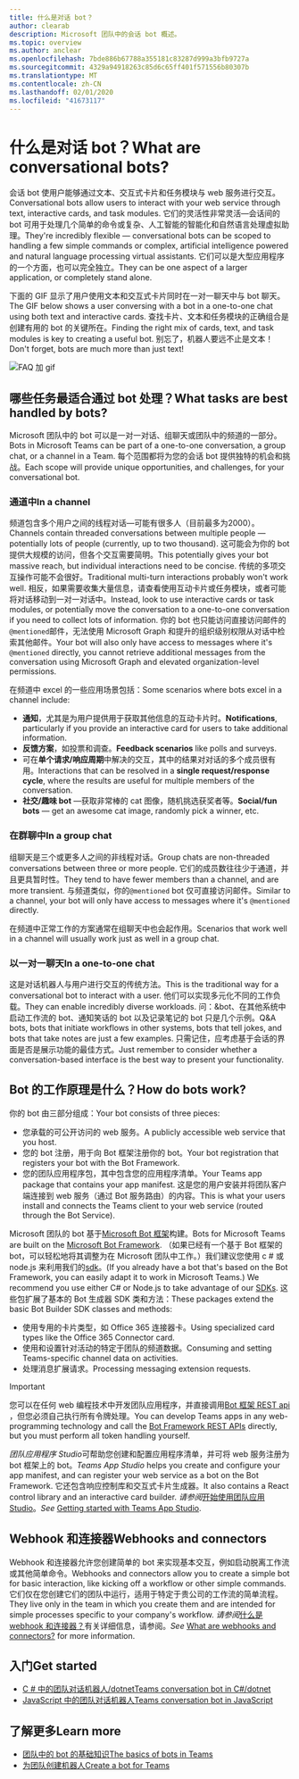```yaml
---
title: 什么是对话 bot？
author: clearab
description: Microsoft 团队中的会话 bot 概述。
ms.topic: overview
ms.author: anclear
ms.openlocfilehash: 7bde886b67788a355181c83287d999a3bfb9727a
ms.sourcegitcommit: 4329a94918263c85d6c65ff401f571556b80307b
ms.translationtype: MT
ms.contentlocale: zh-CN
ms.lasthandoff: 02/01/2020
ms.locfileid: "41673117"
---
```

# <a name="what-are-conversational-bots"></a><span data-ttu-id="64c8c-103">什么是对话 bot？</span><span class="sxs-lookup"><span data-stu-id="64c8c-103">What are conversational bots?</span></span>

<span data-ttu-id="64c8c-104">会话 bot 使用户能够通过文本、交互式卡片和任务模块与 web 服务进行交互。</span><span class="sxs-lookup"><span data-stu-id="64c8c-104">Conversational bots allow users to interact with your web service through text, interactive cards, and task modules.</span></span> <span data-ttu-id="64c8c-105">它们的灵活性非常灵活—会话间的 bot 可用于处理几个简单的命令或复杂、人工智能的智能化和自然语言处理虚拟助理。</span><span class="sxs-lookup"><span data-stu-id="64c8c-105">They're incredibly flexible — conversational bots can be scoped to handling a few simple commands or complex, artificial intelligence powered and natural language processing virtual assistants.</span></span> <span data-ttu-id="64c8c-106">它们可以是大型应用程序的一个方面，也可以完全独立。</span><span class="sxs-lookup"><span data-stu-id="64c8c-106">They can be one aspect of a larger application, or completely stand alone.</span></span>

<span data-ttu-id="64c8c-107">下面的 GIF 显示了用户使用文本和交互式卡片同时在一对一聊天中与 bot 聊天。</span><span class="sxs-lookup"><span data-stu-id="64c8c-107">The GIF below shows a user conversing with a bot in a one-to-one chat using both text and interactive cards.</span></span> <span data-ttu-id="64c8c-108">查找卡片、文本和任务模块的正确组合是创建有用的 bot 的关键所在。</span><span class="sxs-lookup"><span data-stu-id="64c8c-108">Finding the right mix of cards, text, and task modules is key to creating a useful bot.</span></span> <span data-ttu-id="64c8c-109">别忘了，机器人要远不止是文本！</span><span class="sxs-lookup"><span data-stu-id="64c8c-109">Don't forget, bots are much more than just text!</span></span>

![FAQ 加 gif](~/assets/images/FAQPlusEndUser.gif)

## <a name="what-tasks-are-best-handled-by-bots"></a><span data-ttu-id="64c8c-111">哪些任务最适合通过 bot 处理？</span><span class="sxs-lookup"><span data-stu-id="64c8c-111">What tasks are best handled by bots?</span></span>

<span data-ttu-id="64c8c-112">Microsoft 团队中的 bot 可以是一对一对话、组聊天或团队中的频道的一部分。</span><span class="sxs-lookup"><span data-stu-id="64c8c-112">Bots in Microsoft Teams can be part of a one-to-one conversation, a group chat, or a channel in a Team.</span></span> <span data-ttu-id="64c8c-113">每个范围都将为您的会话 bot 提供独特的机会和挑战。</span><span class="sxs-lookup"><span data-stu-id="64c8c-113">Each scope will provide unique opportunities, and challenges, for your conversational bot.</span></span>

### <a name="in-a-channel"></a><span data-ttu-id="64c8c-114">通道中</span><span class="sxs-lookup"><span data-stu-id="64c8c-114">In a channel</span></span>

<span data-ttu-id="64c8c-115">频道包含多个用户之间的线程对话—可能有很多人（目前最多为2000）。</span><span class="sxs-lookup"><span data-stu-id="64c8c-115">Channels contain threaded conversations between multiple people — potentially lots of people (currently, up to two thousand).</span></span> <span data-ttu-id="64c8c-116">这可能会为你的 bot 提供大规模的访问，但各个交互需要简明。</span><span class="sxs-lookup"><span data-stu-id="64c8c-116">This potentially gives your bot massive reach, but individual interactions need to be concise.</span></span> <span data-ttu-id="64c8c-117">传统的多项交互操作可能不会很好。</span><span class="sxs-lookup"><span data-stu-id="64c8c-117">Traditional multi-turn interactions probably won't work well.</span></span> <span data-ttu-id="64c8c-118">相反，如果需要收集大量信息，请查看使用互动卡片或任务模块，或者可能将对话移动到一对一对话中。</span><span class="sxs-lookup"><span data-stu-id="64c8c-118">Instead, look to use interactive cards or task modules, or potentially move the conversation to a one-to-one conversation if you need to collect lots of information.</span></span> <span data-ttu-id="64c8c-119">你的 bot 也只能访问直接访问邮件的`@mentioned`邮件，无法使用 Microsoft Graph 和提升的组织级别权限从对话中检索其他邮件。</span><span class="sxs-lookup"><span data-stu-id="64c8c-119">Your bot will also only have access to messages where it's `@mentioned` directly, you cannot retrieve additional messages from the conversation using Microsoft Graph and elevated organization-level permissions.</span></span>

<span data-ttu-id="64c8c-120">在频道中 excel 的一些应用场景包括：</span><span class="sxs-lookup"><span data-stu-id="64c8c-120">Some scenarios where bots excel in a channel include:</span></span>

* <span data-ttu-id="64c8c-121">**通知**，尤其是为用户提供用于获取其他信息的互动卡片时。</span><span class="sxs-lookup"><span data-stu-id="64c8c-121">**Notifications**, particularly if you provide an interactive card for users to take additional information.</span></span>
* <span data-ttu-id="64c8c-122">**反馈方案**，如投票和调查。</span><span class="sxs-lookup"><span data-stu-id="64c8c-122">**Feedback scenarios** like polls and surveys.</span></span>
* <span data-ttu-id="64c8c-123">可在**单个请求/响应周期**中解决的交互，其中的结果对对话的多个成员很有用。</span><span class="sxs-lookup"><span data-stu-id="64c8c-123">Interactions that can be resolved in a **single request/response cycle**, where the results are useful for multiple members of the conversation.</span></span>
* <span data-ttu-id="64c8c-124">**社交/趣味 bot** —获取非常棒的 cat 图像，随机挑选获奖者等。</span><span class="sxs-lookup"><span data-stu-id="64c8c-124">**Social/fun bots** — get an awesome cat image, randomly pick a winner, etc.</span></span>

### <a name="in-a-group-chat"></a><span data-ttu-id="64c8c-125">在群聊中</span><span class="sxs-lookup"><span data-stu-id="64c8c-125">In a group chat</span></span>

<span data-ttu-id="64c8c-126">组聊天是三个或更多人之间的非线程对话。</span><span class="sxs-lookup"><span data-stu-id="64c8c-126">Group chats are non-threaded conversations between three or more people.</span></span> <span data-ttu-id="64c8c-127">它们的成员数往往少于通道，并且更具暂时性。</span><span class="sxs-lookup"><span data-stu-id="64c8c-127">They tend to have fewer members than a channel, and are more transient.</span></span> <span data-ttu-id="64c8c-128">与频道类似，你的`@mentioned` bot 仅可直接访问邮件。</span><span class="sxs-lookup"><span data-stu-id="64c8c-128">Similar to a channel, your bot will only have access to messages where it's `@mentioned` directly.</span></span>

<span data-ttu-id="64c8c-129">在频道中正常工作的方案通常在组聊天中也会起作用。</span><span class="sxs-lookup"><span data-stu-id="64c8c-129">Scenarios that work well in a channel will usually work just as well in a group chat.</span></span>

### <a name="in-a-one-to-one-chat"></a><span data-ttu-id="64c8c-130">以一对一聊天</span><span class="sxs-lookup"><span data-stu-id="64c8c-130">In a one-to-one chat</span></span>

<span data-ttu-id="64c8c-131">这是对话机器人与用户进行交互的传统方法。</span><span class="sxs-lookup"><span data-stu-id="64c8c-131">This is the traditional way for a conversational bot to interact with a user.</span></span> <span data-ttu-id="64c8c-132">他们可以实现多元化不同的工作负载。</span><span class="sxs-lookup"><span data-stu-id="64c8c-132">They can enable incredibly diverse workloads.</span></span> <span data-ttu-id="64c8c-133">问：&bot、在其他系统中启动工作流的 bot、通知笑话的 bot 以及记录笔记的 bot 只是几个示例。</span><span class="sxs-lookup"><span data-stu-id="64c8c-133">Q&A bots, bots that initiate workflows in other systems, bots that tell jokes, and bots that take notes are just a few examples.</span></span> <span data-ttu-id="64c8c-134">只需记住，应考虑基于会话的界面是否是展示功能的最佳方式。</span><span class="sxs-lookup"><span data-stu-id="64c8c-134">Just remember to consider whether a conversation-based interface is the best way to present your functionality.</span></span>

## <a name="how-do-bots-work"></a><span data-ttu-id="64c8c-135">Bot 的工作原理是什么？</span><span class="sxs-lookup"><span data-stu-id="64c8c-135">How do bots work?</span></span>

<span data-ttu-id="64c8c-136">你的 bot 由三部分组成：</span><span class="sxs-lookup"><span data-stu-id="64c8c-136">Your bot consists of three pieces:</span></span>

* <span data-ttu-id="64c8c-137">您承载的可公开访问的 web 服务。</span><span class="sxs-lookup"><span data-stu-id="64c8c-137">A publicly accessible web service that you host.</span></span>
* <span data-ttu-id="64c8c-138">您的 bot 注册，用于向 Bot 框架注册你的 bot。</span><span class="sxs-lookup"><span data-stu-id="64c8c-138">Your bot registration that registers your bot with the Bot Framework.</span></span>
* <span data-ttu-id="64c8c-139">您的团队应用程序包，其中包含您的应用程序清单。</span><span class="sxs-lookup"><span data-stu-id="64c8c-139">Your Teams app package that contains your app manifest.</span></span> <span data-ttu-id="64c8c-140">这是您的用户安装并将团队客户端连接到 web 服务（通过 Bot 服务路由）的内容。</span><span class="sxs-lookup"><span data-stu-id="64c8c-140">This is what your users install and connects the Teams client to your web service (routed through the Bot Service).</span></span>

<span data-ttu-id="64c8c-141">Microsoft 团队的 bot 基于[Microsoft Bot 框架](https://dev.botframework.com/)构建。</span><span class="sxs-lookup"><span data-stu-id="64c8c-141">Bots for Microsoft Teams are built on the [Microsoft Bot Framework](https://dev.botframework.com/).</span></span> <span data-ttu-id="64c8c-142">（如果已经有一个基于 Bot 框架的 bot，可以轻松地将其调整为在 Microsoft 团队中工作。）我们建议您使用 c # 或 node.js 来利用我们的[sdk](/microsoftteams/platform/#pivot=sdk-tools)。</span><span class="sxs-lookup"><span data-stu-id="64c8c-142">(If you already have a bot that's based on the Bot Framework, you can easily adapt it to work in Microsoft Teams.) We recommend you use either C# or Node.js to take advantage of our [SDKs](/microsoftteams/platform/#pivot=sdk-tools).</span></span> <span data-ttu-id="64c8c-143">这些包扩展了基本的 Bot 生成器 SDK 类和方法：</span><span class="sxs-lookup"><span data-stu-id="64c8c-143">These packages extend the basic Bot Builder SDK classes and methods:</span></span>

* <span data-ttu-id="64c8c-144">使用专用的卡片类型，如 Office 365 连接器卡。</span><span class="sxs-lookup"><span data-stu-id="64c8c-144">Using specialized card types like the Office 365 Connector card.</span></span>
* <span data-ttu-id="64c8c-145">使用和设置针对活动的特定于团队的频道数据。</span><span class="sxs-lookup"><span data-stu-id="64c8c-145">Consuming and setting Teams-specific channel data on activities.</span></span>
* <span data-ttu-id="64c8c-146">处理消息扩展请求。</span><span class="sxs-lookup"><span data-stu-id="64c8c-146">Processing messaging extension requests.</span></span>

> [!IMPORTANT]
> <span data-ttu-id="64c8c-147">您可以在任何 web 编程技术中开发团队应用程序，并直接调用[Bot 框架 REST api](/bot-framework/rest-api/bot-framework-rest-overview) ，但您必须自己执行所有令牌处理。</span><span class="sxs-lookup"><span data-stu-id="64c8c-147">You can develop Teams apps in any web-programming technology and call the [Bot Framework REST APIs](/bot-framework/rest-api/bot-framework-rest-overview) directly, but you must perform all token handling yourself.</span></span>

<span data-ttu-id="64c8c-148">*团队应用程序 Studio*可帮助您创建和配置应用程序清单，并可将 web 服务注册为 bot 框架上的 bot。</span><span class="sxs-lookup"><span data-stu-id="64c8c-148">*Teams App Studio* helps you create and configure your app manifest, and can register your web service as a bot on the Bot Framework.</span></span> <span data-ttu-id="64c8c-149">它还包含响应控制库和交互式卡片生成器。</span><span class="sxs-lookup"><span data-stu-id="64c8c-149">It also contains a React control library and an interactive card builder.</span></span> <span data-ttu-id="64c8c-150">*请参阅*[开始使用团队应用 Studio](~/concepts/build-and-test/app-studio-overview.md)。</span><span class="sxs-lookup"><span data-stu-id="64c8c-150">*See* [Getting started with Teams App Studio](~/concepts/build-and-test/app-studio-overview.md).</span></span>

## <a name="webhooks-and-connectors"></a><span data-ttu-id="64c8c-151">Webhook 和连接器</span><span class="sxs-lookup"><span data-stu-id="64c8c-151">Webhooks and connectors</span></span>

<span data-ttu-id="64c8c-152">Webhook 和连接器允许您创建简单的 bot 来实现基本交互，例如启动脱离工作流或其他简单命令。</span><span class="sxs-lookup"><span data-stu-id="64c8c-152">Webhooks and connectors allow you to create a simple bot for basic interaction, like kicking off a workflow or other simple commands.</span></span> <span data-ttu-id="64c8c-153">它们仅在您创建它们的团队中运行，适用于特定于贵公司的工作流的简单流程。</span><span class="sxs-lookup"><span data-stu-id="64c8c-153">They live only in the team in which you create them and are intended for simple processes specific to your company's workflow.</span></span> <span data-ttu-id="64c8c-154">*请参阅*[什么是 webhook 和连接器？](~/webhooks-and-connectors/what-are-webhooks-and-connectors.md)有关详细信息，请参阅。</span><span class="sxs-lookup"><span data-stu-id="64c8c-154">*See* [What are webhooks and connectors?](~/webhooks-and-connectors/what-are-webhooks-and-connectors.md) for more information.</span></span>

## <a name="get-started"></a><span data-ttu-id="64c8c-155">入门</span><span class="sxs-lookup"><span data-stu-id="64c8c-155">Get started</span></span>

* [<span data-ttu-id="64c8c-156">C # 中的团队对话机器人/dotnet</span><span class="sxs-lookup"><span data-stu-id="64c8c-156">Teams conversation bot in C#/dotnet</span></span>](https://github.com/microsoft/BotBuilder-Samples/tree/master/samples/csharp_dotnetcore/57.teams-conversation-bot)
* [<span data-ttu-id="64c8c-157">JavaScript 中的团队对话机器人</span><span class="sxs-lookup"><span data-stu-id="64c8c-157">Teams conversation bot in JavaScript</span></span>](https://github.com/microsoft/BotBuilder-Samples/tree/master/samples/javascript_nodejs/57.teams-conversation-bot)

## <a name="learn-more"></a><span data-ttu-id="64c8c-158">了解更多</span><span class="sxs-lookup"><span data-stu-id="64c8c-158">Learn more</span></span>

* [<span data-ttu-id="64c8c-159">团队中的 bot 的基础知识</span><span class="sxs-lookup"><span data-stu-id="64c8c-159">The basics of bots in Teams</span></span>](~/bots/bot-basics.md)
* [<span data-ttu-id="64c8c-160">为团队创建机器人</span><span class="sxs-lookup"><span data-stu-id="64c8c-160">Create a bot for Teams</span></span>](~/bots/how-to/create-a-bot-for-teams.md)
